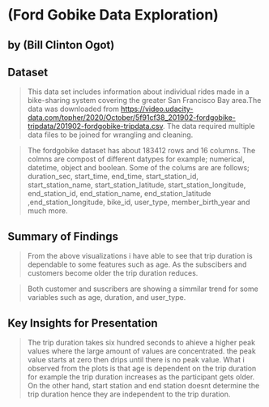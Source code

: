 # (Ford Gobike Data Exploration)
## by (Bill Clinton Ogot)


## Dataset

> This data set includes information about individual rides made in a bike-sharing system covering the greater San Francisco Bay area.The data was downloaded from https://video.udacity-data.com/topher/2020/October/5f91cf38_201902-fordgobike-tripdata/201902-fordgobike-tripdata.csv. The data required multiple data files to be joined for wrangling and cleaning.

> The fordgobike dataset has about 183412 rows and 16 columns. The colmns are compost of different datypes for example; numerical, datetime, object and boolean. Some of the colums are are follows; duration_sec, start_time, end_time, start_station_id, start_station_name, start_station_latitude, start_station_longitude, end_station_id, end_station_name, end_station_latitude ,end_station_longitude, bike_id, user_type, member_birth_year and much more.


## Summary of Findings

> From the above visualizations i have able to see that trip duration is dependable to some features such as age. As the subscibers and customers become older the trip duration reduces.

> Both customer and suscribers are showing a simmilar trend for some variables such as age, duration, and user_type.


## Key Insights for Presentation

>  The trip duration takes six hundred seconds to ahieve a higher peak values where the large amount of values are concentrated. the peak value starts at zero then drips until there is no peak value.
> What i observed from the plots is that age is dependent on the trip duration for example the trip duration increases as the participant gets older. On the other hand, start station and end station doesnt determine the trip duration hence they are independent to the trip duration.